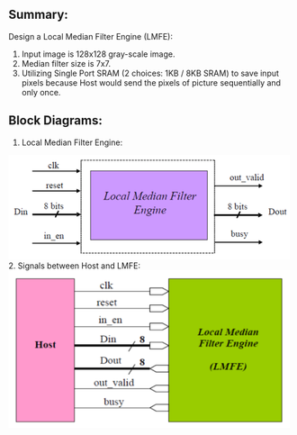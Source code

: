 ## Summary:
Design a Local Median Filter Engine (LMFE):  
1. Input image is 128x128 gray-scale image.  
2. Median filter size is 7x7.  
3. Utilizing Single Port SRAM (2 choices: 1KB / 8KB SRAM) to save input pixels because Host would send the pixels of picture sequentially and only once.

## Block Diagrams:  
1. Local Median Filter Engine:
<img src=https://github.com/02stevenyang850527/CVSD/blob/master/pics/hw3_1.png alt="LMFE" width=500 height=185>  
2. Signals between Host and LMFE:
<img src=https://github.com/02stevenyang850527/CVSD/blob/master/pics/hww3_2.png alt="hw3_2" width=500 height=280>

